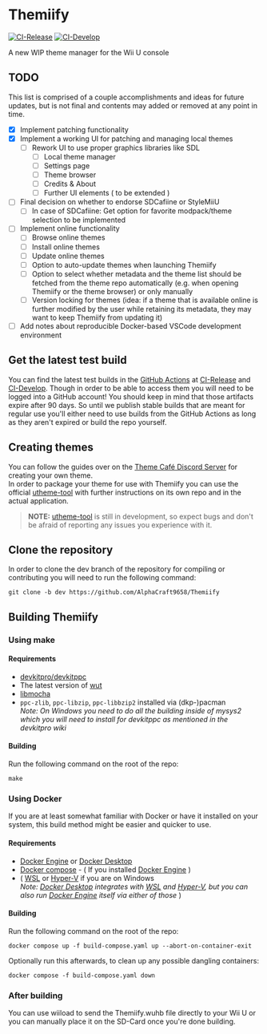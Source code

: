 # Themiify
[![CI-Release](https://github.com/Themiify-hb/Themiify/actions/workflows/build-release.yml/badge.svg)](https://github.com/Themiify-hb/Themiify/actions/workflows/build-release.yml)  [![CI-Develop](https://github.com/Themiify-hb/Themiify/actions/workflows/build-dev.yml/badge.svg?branch=dev)](https://github.com/Themiify-hb/Themiify/actions/workflows/build-dev.yml)

A new WIP theme manager for the Wii U console

## TODO
This list is comprised of a couple accomplishments and ideas for future updates, but is not final and contents may added or removed at any point in time.
- [x] Implement patching functionality
- [x] Implement a working UI for patching and managing local themes
  - [ ] Rework UI to use proper graphics libraries like SDL
    - [ ] Local theme manager
    - [ ] Settings page
    - [ ] Theme browser
    - [ ] Credits & About
    - [ ] Further UI elements ( to be extended )
- [ ] Final decision on whether to endorse SDCafiine or StyleMiiU
  - [ ] In case of SDCafiine: Get option for favorite modpack/theme selection to be implemented
- [ ] Implement online functionality
  - [ ] Browse online themes
  - [ ] Install online themes
  - [ ] Update online themes
  - [ ] Option to auto-update themes when launching Themiify
  - [ ] Option to select whether metadata and the theme list should be fetched from the theme repo automatically (e.g. when opening Themiify or the theme browser) or only manually
  - [ ] Version locking for themes (idea: if a theme that is available online is further modified by the user while retaining its metadata, they may want to keep Themiify from updating it)
- [ ] Add notes about reproducible Docker-based VSCode development environment

## Get the latest test build
You can find the latest test builds in the [GitHub Actions](https://github.com/Themiify-hb/Themiify/actions) at [CI-Release](https://github.com/Themiify-hb/Themiify/actions/workflows/build-release.yml) and [CI-Develop](https://github.com/Themiify-hb/Themiify/actions/workflows/build-dev.yml). Though in order to be able to access them you will need to be logged into a GitHub account! You should keep in mind that those artifacts expire after 90 days. So until we publish stable builds that are meant for regular use you'll either need to use builds from the GitHub Actions as long as they aren't expired or build the repo yourself.

## Creating themes
You can follow the guides over on the [Theme Café Discord Server](https://discord.gg/GsdQzbAejT) for creating your own theme.<br/>
In order to package your theme for use with Themiify you can use the official [utheme-tool](https://github.com/Themiify-hb/utheme-tool) with further instructions on its own repo and in the actual application.

> **NOTE:** [utheme-tool](https://github.com/Themiify-hb/utheme-tool) is still in development, so expect bugs and don't be afraid of reporting any issues you experience with it.

## Clone the repository

In order to clone the dev branch of the repository for compiling or contributing you will need to run the following command:
```
git clone -b dev https://github.com/AlphaCraft9658/Themiify
```

## Building Themiify
### Using make
#### Requirements
- [devkitpro/devkitppc](https://devkitpro.org/wiki/Getting_Started)
- The latest version of [wut](https://github.com/devkitPro/wut)
- [libmocha](https://github.com/wiiu-env/libmocha/tree/main)
- `ppc-zlib`, `ppc-libzip`, `ppc-libbzip2` installed via (dkp-)pacman<br/>
*Note: On Windows you need to do all the building inside of mysys2 which you will need to install for devkitppc as mentioned in the devkitpro wiki*

#### Building
Run the following command on the root of the repo:
```
make
```

### Using Docker
If you are at least somewhat familiar with Docker or have it installed on your system, this build method might be easier and quicker to use.<br/>

#### Requirements
- [Docker Engine](https://docs.docker.com/engine/install/) or [Docker Desktop](https://docs.docker.com/desktop/)
- [Docker compose](https://docs.docker.com/compose/install/) - ( If you installed [Docker Engine](https://docs.docker.com/engine/install/) )
- ( [WSL](https://learn.microsoft.com/en-us/windows/wsl/) or [Hyper-V](https://learn.microsoft.com/en-us/windows-server/virtualization/hyper-v/hyper-v-overview) if you are on Windows<br/>
*Note: [Docker Desktop](https://docs.docker.com/desktop/setup/install/windows-install/) integrates with [WSL](https://learn.microsoft.com/en-us/windows/wsl/) and [Hyper-V](https://learn.microsoft.com/en-us/windows-server/virtualization/hyper-v/hyper-v-overview),
but you can also run [Docker Engine](https://docs.docker.com/engine/install/) itself via either of those* )

#### Building
Run the following command on the root of the repo:
```
docker compose up -f build-compose.yaml up --abort-on-container-exit
```

Optionally run this afterwards, to clean up any possible dangling containers:
```
docker compose -f build-compose.yaml down
```

### After building
You can use wiiload to send the Themiify.wuhb file directly to your Wii U or you can manually place it on the SD-Card once you're done building.